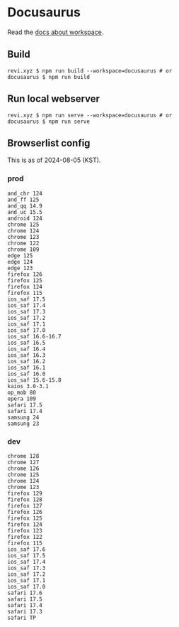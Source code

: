 <!--
SPDX-FileCopyrightText: (C) 2024 Hong Yongmin <https://revi.xyz/>

SPDX-License-Identifier: Apache-2.0
-->

# Docusaurus

Read the [docs about workspace](https://docs.npmjs.com/cli/v10/using-npm/workspaces).

## Build

```
revi.xyz $ npm run build --workspace=docusaurus # or
docusaurus $ npm run build
```

## Run local webserver

```
revi.xyz $ npm run serve --workspace=docusaurus # or
docusaurus $ npm run serve
```

## Browserlist config

This is as of 2024-08-05 (KST).

### prod

```plaintext
and_chr 124
and_ff 125
and_qq 14.9
and_uc 15.5
android 124
chrome 125
chrome 124
chrome 123
chrome 122
chrome 109
edge 125
edge 124
edge 123
firefox 126
firefox 125
firefox 124
firefox 115
ios_saf 17.5
ios_saf 17.4
ios_saf 17.3
ios_saf 17.2
ios_saf 17.1
ios_saf 17.0
ios_saf 16.6-16.7
ios_saf 16.5
ios_saf 16.4
ios_saf 16.3
ios_saf 16.2
ios_saf 16.1
ios_saf 16.0
ios_saf 15.6-15.8
kaios 3.0-3.1
op_mob 80
opera 109
safari 17.5
safari 17.4
samsung 24
samsung 23
```

### dev

```plaintext
chrome 128
chrome 127
chrome 126
chrome 125
chrome 124
chrome 123
firefox 129
firefox 128
firefox 127
firefox 126
firefox 125
firefox 124
firefox 123
firefox 122
firefox 115
ios_saf 17.6
ios_saf 17.5
ios_saf 17.4
ios_saf 17.3
ios_saf 17.2
ios_saf 17.1
ios_saf 17.0
safari 17.6
safari 17.5
safari 17.4
safari 17.3
safari TP
```
